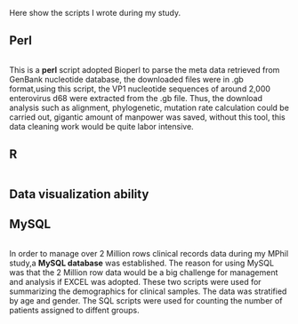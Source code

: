 
Here show the scripts I wrote during my study.

## Perl
```"get_accession_strain-name_location_length_collection_add_vp1_version3_final.pl"
```
This is a __perl__ script adopted Bioperl to parse the meta data retrieved from GenBank 
nucleotide database, the downloaded files were in .gb format,using this script, the VP1 
nucleotide sequences of around 2,000 enterovirus d68 were extracted from the .gb file.
Thus, the download analysis such as alignment, phylogenetic, mutation rate calculation could 
be carried out, gigantic amount of manpower was saved, without this tool, this data cleaning 
work would be quite labor intensive.

## R
```
```

## Data visualization ability

## MySQL
```"age_group_proportion.sql"
```
In order to manage over 2 Million rows clinical records data during my MPhil study,a __MySQL database__
was established. The reason for using MySQL was that the 2 Million row data would be a big challenge
for management and analysis if EXCEL was adopted. These two scripts were used for summarizing the 
demographics for clinical samples. The data was stratified by age and gender. The SQL scripts were used
for counting the number of patients assigned to diffent groups.

##



